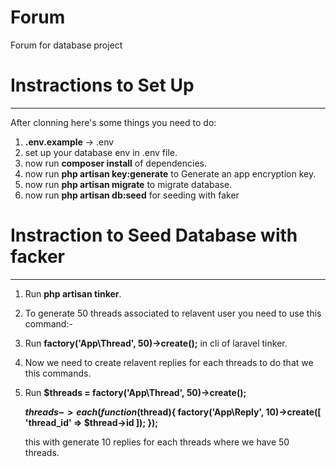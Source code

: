 # Forum
Forum for database project

# Instractions to Set Up
-------------------------
After clonning here's some things you need to do:
1. **.env.example** -> .env
2. set up your database env in .env file.
3. now run **composer install** of dependencies.
4. now run **php artisan key:generate** to Generate an app encryption key.
5. now run **php artisan migrate** to migrate database.
6. now run **php artisan db:seed** for seeding with faker

#  Instraction to Seed Database with facker 
--------------------------------------------
1. Run **php artisan tinker**.
2. To generate 50 threads associated to relavent user you need to use this command:-
3. Run **factory('App\Thread', 50)->create();** in cli of laravel tinker.
4. Now we need to create relavent replies for each threads to do that we this commands.
5. Run **$threads = factory('App\Thread', 50)->create();**

   **$threads->each(function($thread){ factory('App\Reply', 10)->create([ 'thread_id' => $thread->id ]); });**
   
   this with generate 10 replies for each threads where we have 50 threads.
